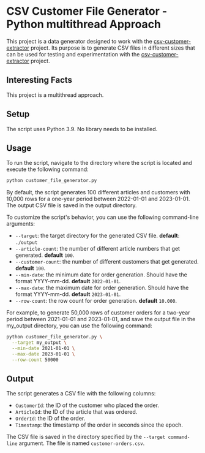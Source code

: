 # CSV Customer File Generator - Python multithread Approach

This project is a data generator designed to work with the
[csv-customer-extractor](./../../csv-customer-extractor/README.md)
project. Its purpose is to generate CSV files in different sizes
that can be used for testing and experimentation with the
[csv-customer-extractor](./../../csv-customer-extractor/README.md)
project.

## Interesting Facts

This project is a multithread approach.


## Setup

The script uses Python 3.9. No library needs to be installed.


## Usage

To run the script, navigate to the directory where the script is 
located and execute the following command:
```bash
python customer_file_generator.py
```

By default, the script generates 100 different articles and customers 
with 10,000 rows for a one-year period between 2022-01-01 and 
2023-01-01. The output CSV file is saved in the output directory.

To customize the script's behavior, you can use the following 
command-line arguments:

- `--target`: the target directory for the generated CSV file. 
  **default**: `./output`
- `--article-count`: the number of different article numbers that get 
  generated. **default** `100`.
- `--customer-count`: the number of different customers that get 
  generated. **default** `100`.
- `--min-date`: the minimum date for order generation. Should have the
  format YYYY-mm-dd. **default** `2022-01-01`.
- `--max-date`: the maximum date for order generation. Should have the
   format YYYY-mm-dd. **default** `2023-01-01`.
- `--row-count`: the row count for order generation. 
  **default** `10.000`.

For example, to generate 50,000 rows of customer orders for a two-year
period between 2021-01-01 and 2023-01-01, and save the output file in
the my_output directory, you can use the following command:

```bash
python customer_file_generator.py \
  --target my_output \
  --min-date 2021-01-01 \
  --max-date 2023-01-01 \
  --row-count 50000
```

## Output
The script generates a CSV file with the following columns:

- `CustomerId`: the ID of the customer who placed the order.
- `ArticleId`: the ID of the article that was ordered.
- `OrderId`: the ID of the order.
- `Timestamp`: the timestamp of the order in seconds since the epoch.

The CSV file is saved in the directory specified by the 
`--target command-line` argument. The file is named 
`customer-orders.csv`.
